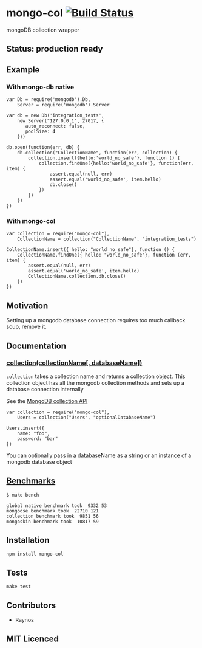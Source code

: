 # mongo-col [![Build Status][1]][2]

mongoDB collection wrapper

## Status: production ready

## Example

### With mongo-db native

    var Db = require('mongodb').Db,
        Server = require('mongodb').Server
    
    var db = new Db('integration_tests', 
        new Server("127.0.0.1", 27017, {
           auto_reconnect: false, 
           poolSize: 4
        }))
    
    db.open(function(err, db) {
        db.collection("CollectionName", function(err, collection) {
            collection.insert({hello:'world_no_safe'}, function () {
                collection.findOne({hello:'world_no_safe'}, function(err, item) {
                    assert.equal(null, err)
                    assert.equal('world_no_safe', item.hello)
                    db.close()
                })
            })
        })
    })
    
### With mongo-col

    var collection = require("mongo-col"),
        CollectionName = collection("CollectionName", "integration_tests")
    
    CollectionName.insert({ hello: "world_no_safe"}, function () {
        CollectionName.findOne({ hello: "world_no_safe"}, function (err, item) {
            assert.equal(null, err)
            assert.equal('world_no_safe', item.hello)
            CollectionName.collection.db.close()
        })
    })

## Motivation

Setting up a mongodb database connection requires too much callback soup, remove it.

## Documentation

### <a name="collection" href="#collection">collection(collectionName[, databaseName])</a>

`collection` takes a collection name and returns a collection object. This collection object has all the mongodb collection methods and sets up a database connection internally

See the [MongoDB collection API][3]

    var collection = require("mongo-col"),
        Users = collection("Users", "optionalDatabaseName")

    Users.insert({
        name: "foo",
        password: "bar"
    })

You can optionally pass in a databaseName as a string or an instance of a mongodb database object

## <a name="benchmarks" href="#benchmarks">Benchmarks</a>

    $ make bench

    global native benchmark took  9332 53
    mongoose benchmark took  22710 121
    collection benchmark took  9851 56
    mongoskin benchmark took  10817 59


## Installation

`npm install mongo-col`

## Tests

`make test`

## Contributors

 - Raynos

## MIT Licenced

  [1]: https://secure.travis-ci.org/Raynos/mongo-col.png
  [2]: http://travis-ci.org/Raynos/mongo-col
  [3]: http://christkv.github.com/node-mongodb-native/api-generated/collection.html